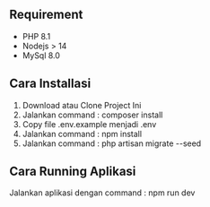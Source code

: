 ## Requirement

- PHP 8.1
- Nodejs > 14
- MySql 8.0

## Cara Installasi

1. Download atau Clone Project Ini
2. Jalankan command : composer install
3. Copy file .env.example menjadi .env
4. Jalankan command : npm install
5. Jalankan command : php artisan migrate --seed

## Cara Running Aplikasi

Jalankan aplikasi dengan command : npm run dev
